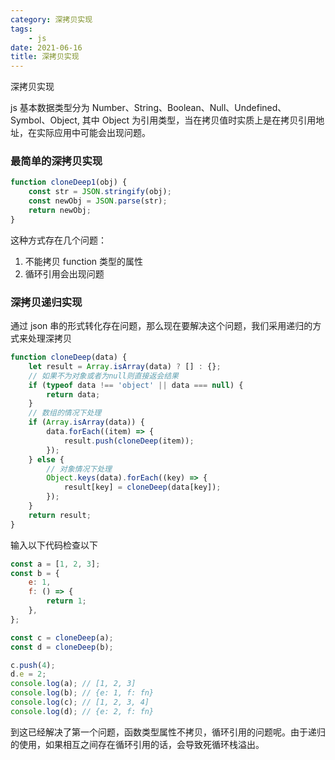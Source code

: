 ```yaml
---
category: 深拷贝实现
tags:
    - js
date: 2021-06-16
title: 深拷贝实现
---
```


深拷贝实现

<!-- more -->

js 基本数据类型分为 Number、String、Boolean、Null、Undefined、Symbol、Object, 其中 Object 为引用类型，当在拷贝值时实质上是在拷贝引用地址，在实际应用中可能会出现问题。

### 最简单的深拷贝实现

```javascript
function cloneDeep1(obj) {
    const str = JSON.stringify(obj);
    const newObj = JSON.parse(str);
    return newObj;
}
```

这种方式存在几个问题：

1. 不能拷贝 function 类型的属性
2. 循环引用会出现问题

### 深拷贝递归实现

通过 json 串的形式转化存在问题，那么现在要解决这个问题，我们采用递归的方式来处理深拷贝

```javascript
function cloneDeep(data) {
    let result = Array.isArray(data) ? [] : {};
    // 如果不为对象或者为null则直接返会结果
    if (typeof data !== 'object' || data === null) {
        return data;
    }
    // 数组的情况下处理
    if (Array.isArray(data)) {
        data.forEach((item) => {
            result.push(cloneDeep(item));
        });
    } else {
        // 对象情况下处理
        Object.keys(data).forEach((key) => {
            result[key] = cloneDeep(data[key]);
        });
    }
    return result;
}
```

输入以下代码检查以下

```javascript
const a = [1, 2, 3];
const b = {
    e: 1,
    f: () => {
        return 1;
    },
};

const c = cloneDeep(a);
const d = cloneDeep(b);

c.push(4);
d.e = 2;
console.log(a); // [1, 2, 3]
console.log(b); // {e: 1, f: fn}
console.log(c); // [1, 2, 3, 4]
console.log(d); // {e: 2, f: fn}
```

到这已经解决了第一个问题，函数类型属性不拷贝，循环引用的问题呢。由于递归的使用，如果相互之间存在循环引用的话，会导致死循环栈溢出。
